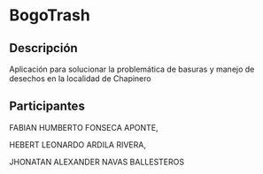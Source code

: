 # BogoTrash
## Descripción 
Aplicación para solucionar la problemática de basuras y manejo de desechos en la localidad de Chapinero
## Participantes
FABIAN HUMBERTO FONSECA APONTE,


HEBERT LEONARDO ARDILA RIVERA,


JHONATAN ALEXANDER NAVAS BALLESTEROS
